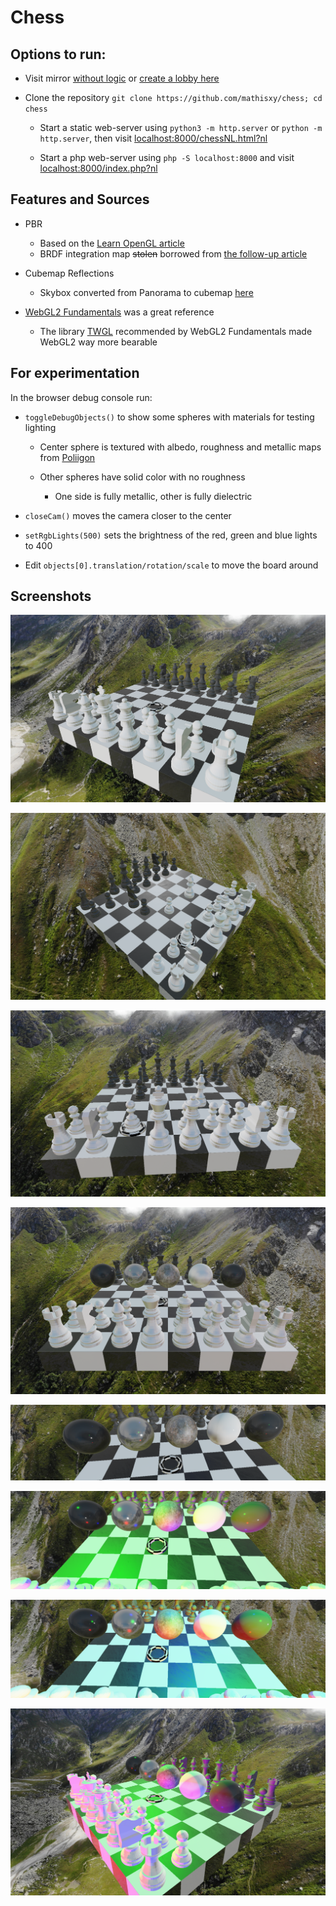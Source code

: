 # Chess

## Options to run:

- Visit mirror [without logic](http://www.home.mathis.party/index.php/weiterleitung?link=https://www.mathis.party/game/index.php?nl) or [create a lobby here](http://www.home.mathis.party/index.php/weiterleitung?link=https://www.mathis.party/game/lobby.php)

- Clone the repository `git clone https://github.com/mathisxy/chess; cd chess`
  
  - Start a static web-server using `python3 -m http.server` or `python -m http.server`, then visit [localhost:8000/chessNL.html?nl](http://localhost:8000/chessNL.html?nl)
  
  - Start a php web-server using `php -S localhost:8000` and visit [localhost:8000/index.php?nl](http://localhost:8000/index.php?nl)

## Features and Sources

* PBR
  
  * Based on the [Learn OpenGL article](https://learnopengl.com/PBR/Lighting)
  * BRDF integration map ~~stolen~~ borrowed from [the follow-up article](https://learnopengl.com/PBR/IBL/Specular-IBL)

* Cubemap Reflections
  
  * Skybox converted from Panorama to cubemap [here](https://jaxry.github.io/panorama-to-cubemap/)

* [WebGL2 Fundamentals](https://webgl2fundamentals.org/) was a great reference
  
  * The library [TWGL](https://twgljs.org/) recommended by WebGL2 Fundamentals made WebGL2 way more bearable

## For experimentation

In the browser debug console run:

* `toggleDebugObjects()` to show some spheres with materials for testing lighting
  
  * Center sphere is textured with albedo, roughness and metallic maps from [Poliigon](poliigon.com/)
  
  * Other spheres have solid color with no roughness
    
    * One side is fully metallic, other is fully dielectric

* `closeCam()` moves the camera closer to the center

* `setRgbLights(500)` sets the brightness of the red, green and blue lights to 400

* Edit `objects[0].translation/rotation/scale` to move the board around

## Screenshots

![Screenshot 2022-02-23 013633.png](screenshots/Screenshot%202022-02-23%20013633.png)

![Screenshot 2022-02-23 013900.png](screenshots/Screenshot%202022-02-23%20013900.png)

![Screenshot 2022-02-23 013927.png](screenshots/Screenshot%202022-02-23%20013927.png)

![Screenshot 2022-02-23 014009.png](screenshots/Screenshot%202022-02-23%20014009.png)

![Screenshot 2022-02-23 014048.png](screenshots/Screenshot%202022-02-23%20014048.png)

![Screenshot 2022-02-23 014132.png](screenshots/Screenshot%202022-02-23%20014132.png)

![Screenshot 2022-02-23 014145.png](screenshots/Screenshot%202022-02-23%20014145.png)

![Screenshot 2022-02-23 014201.png](screenshots/Screenshot%202022-02-23%20014201.png)
